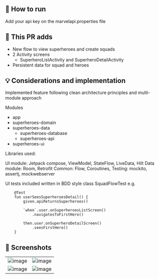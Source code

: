## :loudspeaker: How to run

Add your api key on the marvelapi.properties file

## :loudspeaker: This PR adds

- New flow to view superheroes and create squads
- 2 Activity screens 
  - SuperheroListActivity and SuperheroDetailActivity
- Persistent data for squad and heroes

## :bulb: Considerations and implementation

Implemented feature following clean architecture principles and multi-module approach

Modules
 - app
 - superheroes-domain
 - superheroes-data
   - superheroes-database
   - superheroes-api
 - superheroes-ui

Libraries used:

UI module: Jetpack compose, ViewModel, StateFlow, LiveData, Hilt
Data module: Room, Retrofit
Common: Flow, Coroutines,
Testing: mockito, assertj, mockwebserver

UI tests included written in BDD style class SquadFlowTest
e.g.

```
    @Test
    fun userSeesSuperheroesDetail() {
        given.apiReturnsSuperheroes()

        `when`.user.onSuperheroesListScreen()
            .navigatesToFirstHero()

        then.user.onSuperheroDetailScreen()
            .seesFirstHero()
    }
```



## :camera_flash: Screenshots

<delete section if not applicable>

| |  |
| ------ | ----- |
| ![image](https://user-images.githubusercontent.com/3733055/146434556-8b2f1d84-d9d6-415d-8bcf-91d510f398cb.png) | ![image](https://user-images.githubusercontent.com/3733055/146434796-d52c8591-35f0-46b0-8f77-e7b8b4063256.png) |
| ![image](https://user-images.githubusercontent.com/3733055/146434664-e5941bf9-913c-400b-aa7b-3bea37227045.png)| ![image](https://user-images.githubusercontent.com/3733055/146434727-0be63e72-b331-45ef-8165-883232f98234.png)  |